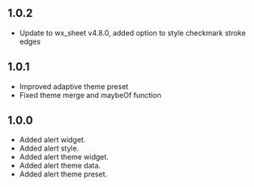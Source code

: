 ## 1.0.2

* Update to wx_sheet v4.8.0, added option to style checkmark stroke edges

## 1.0.1

* Improved adaptive theme preset
* Fixed theme merge and maybeOf function

## 1.0.0

* Added alert widget.
* Added alert style.
* Added alert theme widget.
* Added alert theme data.
* Added alert theme preset.
